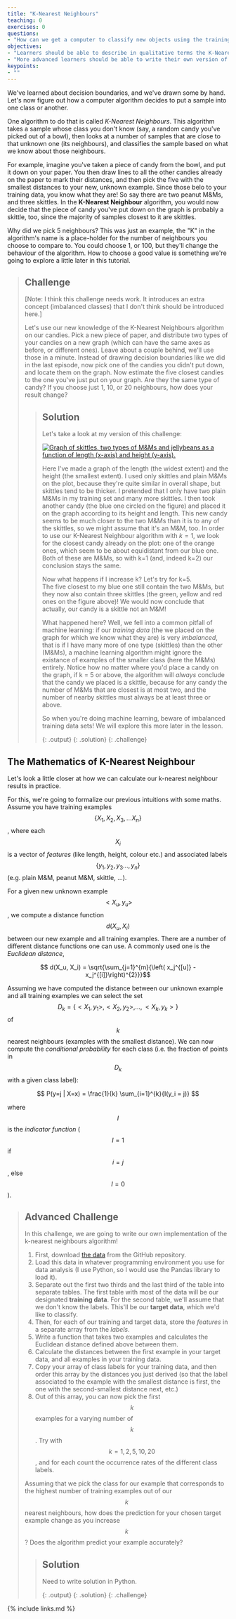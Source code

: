 ```yaml
---
title: "K-Nearest Neighbours"
teaching: 0
exercises: 0
questions:
- "How can we get a computer to classify new objects using the training data we recorded?"
objectives:
- "Learners should be able to describe in qualitative terms the K-Nearest Neighbours algorithm."
- "More advanced learners should be able to write their own version of the algorithm in code, and use the data they generated to classify new data points"
keypoints:
- ""
---
```


We've learned about decision boundaries, and we've drawn some by hand. Let's now figure out how a computer algorithm decides to put a 
sample into one class or another. 

One algorithm to do that is called *K-Nearest Neighbours*. This algorithm takes a sample whose class you don't know (say, a random candy you've picked out of a bowl), then looks at a number of samples that are close to that unknown one (its neighbours), and classifies the sample based on what we know about those neighbours. 

For example, imagine you've taken a piece of candy from the bowl, and put it down on your paper. You then draw lines to all the other candies already on the 
paper to mark their distances, and then pick the five  with the smallest distances to your new, unknown example. Since those belo
to your training data, you know what they are! So say there are two peanut M&Ms, and three skittles. In the **K-Nearest Neighbour** algorithm, you 
would now decide that the piece of candy you've put down on the graph is probably a skittle, too, since the majority of samples closest to it 
are skittles.

Why did we pick 5 neighbours? This was just an example, the "K" in the algorithm's name is a place-holder for the number of neighbours you 
choose to compare to. You could choose 1, or 100, but they'll change the behaviour of the algorithm. How to choose a good value is something 
we're going to explore a little later in this tutorial.
 
> ## Challenge
>
> [Note: I think this challenge needs work. It introduces an extra concept (imbalanced classes) that I don't think should be
> introduced here.]
>
>
> Let's use our new knowledge of the K-Nearest Neighbours algorithm on our candies. Pick a new piece of paper, 
> and distribute two types of your candies on a new graph (which can have the same axes as before, or different ones). 
> Leave about a couple behind, we'll use those in a minute. 
> Instead of drawing decision boundaries like we did in the last episode, now pick one of the candies you didn't 
> put down, and locate them on the graph. 
> Now estimate the five closest candies to the one you've just put on your graph. Are they the same type of candy?
> If you choose just 1, 10, or 20 neighbours, how does your result change?  
>
> > ## Solution
> >
> > Let's take a look at my version of this challenge:
> > 
> > <a href="{{ page.root }}/fig/sweets_knn.jpg"><img src="{{ page.root }}/fig/sweets_knn.jpg" alt="Graph of skittles, two types of M&Ms and jellybeans as a function of length (x-axis) and height (y-axis)." /></a>
> >
> > Here I've made a graph of the length (the widest extent) and the height (the smallest extent). I used only skittles and plain M&Ms 
> > on the plot, because they're quite similar in overall shape, but skittles tend to be thicker. I pretended that I only have two plain M&Ms in my 
> > training set and many more skittles. I then took another candy (the blue one circled on the figure) and placed it on the graph according to its height and length. This new candy seems to be much closer 
> > to the two M&Ms than it is to any of the skittles, so we might assume that it's an M&M, too. In order to use our K-Nearest Neighbour algorithm 
> > with $k = 1$, we look for the closest candy already on the plot: one of the orange ones, which seem to be about equidistant from our blue one.
> > Both of these are M&Ms, so with k=1 (and, indeed k=2) our conclusion stays the same.
> > 
> > Now what happens if I increase k? Let's try for k=5.   
> > The five  closest to my blue one still contain the two M&Ms, but they now also contain three skittles (the green, yellow and red ones on 
> > the figure above)! We would  now conclude that actually, our candy is a skittle not an M&M!
> >
> > What happened here? Well, we fell into a common pitfall of machine learning: if our *training data* (the  we placed on the graph for which 
> > we know what they are) is very _imbalanced_, that is if I have many more of one type (skittles) than the other (M&Ms), a machine learning 
> > algorithm might ignore the existance of examples of the smaller class (here the M&Ms) entirely. Notice how no matter where you'd place 
> > a candy on the graph, if k = 5 or above, the algorithm will *always* conclude that the candy we placed is a skittle, because for any candy the 
> > number of M&Ms that are closest is at most two, and the number of nearby skittles must always be at least three or above.   
> > 
> > So when you're doing machine learning, beware of imbalanced training data sets! We will explore this more later in the lesson.
> >
> > {: .output}
> {: .solution}
{: .challenge}

## The Mathematics of K-Nearest Neighbour

Let's look a little closer at how we can calculate our k-nearest neighbour results in practice.

For this, we're going to formalize our previous intuitions with some maths.
Assume you have training examples $$\{X_1, X_2, X_3, ... X_n\}$$, where each $$X_i$$ is a vector of 
_features_ (like length, height, colour etc.) and associated labels $$\{y_1, y_2, y_3 ..., y_n\}$$ (e.g. 
plain M&M, peanut M&M, skittle, ...). 

For a given new unknown example $$<X_u, y_u>$$, we compute a distance function $$d(X_u, X_i)$$ between our new 
example and all training examples. There are a number of different distance functions one can use. A commonly 
used one is the _Euclidean distance_, 

$$ d(X_u, X_i) = \sqrt{\sum_{j=1}^{m}{\left( x_j^{[u]} - x_j^{[i]}\right)^{2}}}$$

Assuming we have computed the distance between our unknown example and all training examples we can select the 
set $$D_k  = \{ <X_1, y_1>, <X_2, y_2>, ...,  <X_k, y_k> \} $$ of $$k$$ nearest neighbours (examples with the smallest 
distance). We can now compute the _conditional probability_ for each class (i.e. the fraction of points in $$D_k$$ with 
a given class label):

$$ P(y=j | X=x) = \frac{1}{k} \sum_{i=1}^{k}{I(y_i = j)} $$

where $$I$$ is the _indicator function_ ($$I = 1$$ if $$i=j$$, else $$I = 0$$).

> ## Advanced Challenge
>
> In this challenge, we are going to write our own implementation of the k-nearest neighbours algorithm!
> 
> 1) First, download [the data](sweets_data) from the GitHub repository. 
> 2) Load this data in whatever programming environment you use for data analysis (I use Python, so I would use 
> the Pandas library to load it). 
> 3) Separate out the first two thirds and the last third of the table into separate tables. The first table with 
> most of the data will be our designated **training data**. For the second table, we'll assume that we don't know 
> the labels. This'll be our **target data**, which we'd like to classify.
> 4) Then, for each of our training and target data, store the *features* in a separate array from the *labels*.
> 5) Write a function that takes two examples and calculates the Euclidean distance defined above between them.
> 6) Calculate the distances between the first example in your target data, and all examples in your training data.
> 7) Copy your array of class labels for your training data, and then order this array by the distances you 
> just derived (so that the label associated to the example with the smallest distance is first, the one with the second-smallest
> distance next, etc.)
> 8) Out of this array, you can now pick the first $$k$$ examples for a varying number of $$k$$. Try with $$k = 1, 2, 5, 10, 20$$, and 
> for each count the occurrence rates of the different class labels.
> 
> Assuming that we pick the class for our example that corresponds to the highest number of training examples out of our $$k$$ nearest 
> neighbours, how does the prediction for your chosen target example change as you increase $$k$$? Does the algorithm predict your example
> accurately?
>
> > ## Solution
> > 
> > Need to write solution in Python.
> >
> > {: .output}
> {: .solution}
{: .challenge}
  

[sweets_data]: https://github.com/dhuppenkothen/machine-learning-tutorial/tree/gh-pages/data

{% include links.md %}
